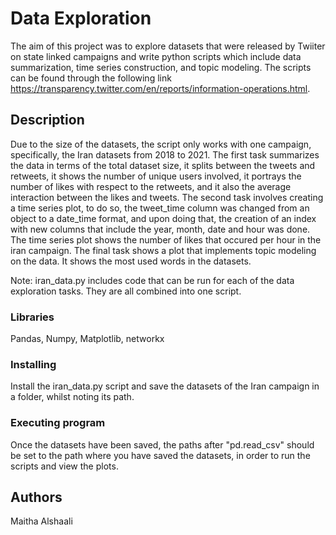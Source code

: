 # Data Exploration 

The aim of this project was to explore datasets that were released by Twiiter on state linked campaigns and write python scripts which include data summarization, time series construction, and topic modeling. The scripts can be found through the following link https://transparency.twitter.com/en/reports/information-operations.html.

## Description

Due to the size of the datasets, the script only works with one campaign, specifically, the Iran datasets from 2018 to 2021. The first task summarizes the data in terms of the total dataset size, it splits between the tweets and retweets, it shows the number of unique users involved, it portrays the number of likes with respect to the retweets, and it also the average interaction between the likes and tweets. The second task involves creating a time series plot, to do so, the tweet_time column was changed from an object to a date_time format, and upon doing that, the creation of an index with new columns that include the year, month, date and hour was done. The time series plot shows the number of likes that occured per hour in the iran campaign. The final task shows a plot that implements topic modeling on the data. It shows the most used words in the datasets. 

Note: iran_data.py includes code that can be run for each of the data exploration tasks. They are all combined into one script. 

### Libraries

Pandas, Numpy, Matplotlib, networkx 

### Installing

Install the iran_data.py script and save the datasets of the Iran campaign in a folder, whilst noting its path. 

### Executing program

Once the datasets have been saved, the paths after "pd.read_csv" should be set to the path where you have saved the datasets, in order to run the scripts and view the plots. 

## Authors

Maitha Alshaali




